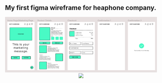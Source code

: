 ## My first figma wireframe for heaphone company.

<div align="center">
  <img src="https://raw.githubusercontent.com/owaishbhada/figma/main/ecom1/screenshot.png">
  <img src="https://raw.githubusercontent.com/owaishbhada/figma/main/ecom1/recording.gif">
</div>
